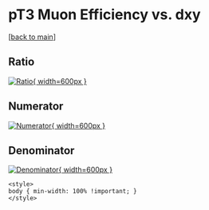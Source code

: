 # pT3 Muon Efficiency vs. dxy

[[back to main](./)]



## Ratio

[![Ratio](../mtv/var/pT3_13_eff_dxy.png){ width=600px }](../mtv/var/pT3_13_eff_dxy.pdf)

## Numerator

[![Numerator](../mtv/num/pT3_13_eff_dxy_num0.png){ width=600px }](../mtv/num/pT3_13_eff_dxy_num0.pdf)

## Denominator

[![Denominator](../mtv/den/pT3_13_eff_dxy_den.png){ width=600px }](../mtv/den/pT3_13_eff_dxy_den.pdf)


``` {=html}
<style>
body { min-width: 100% !important; }
</style>
```
